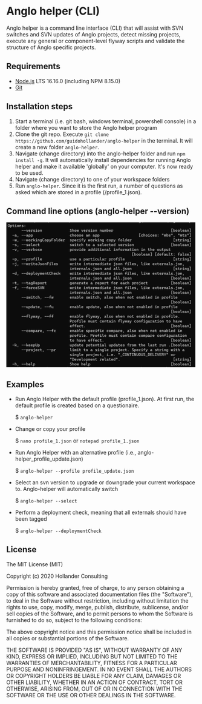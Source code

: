 # Anglo helper (CLI)

Anglo helper is a command line interface (CLI) that will assist with SVN switches and SVN updates of Anglo projects, detect missing projects, execute any general or component-level flyway scripts and validate the structure of Anglo specific projects.

## Requirements

* [Node.js](https://nodejs.org/dist/v16.17.0/node-v16.17.0-x64.msi) LTS 16.16.0 (including NPM 8.15.0)
* [Git](https://git-scm.com/)

## Installation steps

1. Start a terminal (i.e. git bash, windows terminal, powershell console) in a folder where you want to store the Anglo helper program 
2. Clone the git repo. Execute `git clone https://github.com/guidohollander/anglo-helper` in the terminal. It will create a new folder `anglo-helper`.
3. Navigate (change directory) into the anglo-helper folder and run `npm install -g`. It will automatically install dependencies for running Anglo helper and make it available 'globally' on your computer. It's now ready to be used.
4. Navigate (change directory) to one of your workspace folders
5. Run `anglo-helper`. Since it is the first run, a number of questions as asked which are stored in a profile (<workspace>/profile_1.json).

## Command line options (anglo-helper --version)

<img src="https://raw.githubusercontent.com/guidohollander/anglo-helper/master/doc/help.png" alt="help" width="500"/>

## Examples

* Run Anglo Helper with the default profile (profile_1.json). At first run, the default profile is created based on a questionaire.

    $ `anglo-helper`
    
* Change or copy your profile
    
    $ `nano profile_1.json` or `notepad profile_1.json`

* Run Anglo Helper with an alternative profile (i.e., anglo-helper_profile_update.json)

    $ `anglo-helper --profile profile_update.json`

* Select an svn version to upgrade or downgrade your current workspace to. Anglo-helper will automatically switch

    $ `anglo-helper --select`

* Perform a deployment check, meaning that all externals should have been tagged

    $ `anglo-helper --deploymentCheck`
    
## License

The MIT License (MIT)

Copyright (c) 2020 Hollander Consulting

Permission is hereby granted, free of charge, to any person obtaining a copy of this software and associated documentation files (the "Software"), to deal in the Software without restriction, including without limitation the rights to use, copy, modify, merge, publish, distribute, sublicense, and/or sell copies of the Software, and to permit persons to whom the Software is furnished to do so, subject to the following conditions:

The above copyright notice and this permission notice shall be included in all copies or substantial portions of the Software.

THE SOFTWARE IS PROVIDED "AS IS", WITHOUT WARRANTY OF ANY KIND, EXPRESS OR IMPLIED, INCLUDING BUT NOT LIMITED TO THE WARRANTIES OF MERCHANTABILITY, FITNESS FOR A PARTICULAR PURPOSE AND NONINFRINGEMENT. IN NO EVENT SHALL THE AUTHORS OR COPYRIGHT HOLDERS BE LIABLE FOR ANY CLAIM, DAMAGES OR OTHER LIABILITY, WHETHER IN AN ACTION OF CONTRACT, TORT OR OTHERWISE, ARISING FROM, OUT OF OR IN CONNECTION WITH THE SOFTWARE OR THE USE OR OTHER DEALINGS IN THE SOFTWARE.
